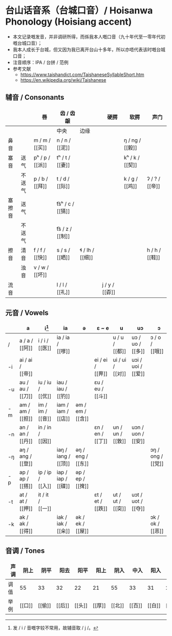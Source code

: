 # 台山话音系（台城口音）/ Hoisanwa Phonology  (Hoisiang accent)

- 本文记录嘅发音，并非调研所得，而係我本人嘅口音（九十年代至一零年代初嘅台城口音）；
- 我本人成长于台城，但又因为我已离开台山十多年，所以亦唔代表该时嘅台城口音；
- 注音顺序：IPA / 台拼 / 范例
- 参考文献
	-  https://www.taishandict.com/TaishaneseSyllableShort.htm
	- https://en.wikipedia.org/wiki/Taishanese

## 辅音 / Consonants

|       |        | 唇              | 齿 / 齿龈                         |     | 硬腭           | 软腭            | 声门           |
| ------ | ------ | --------------- | --------------------------------- | --- | -------------- | --------------- | -------------- |
|        |        |                 | 中央                           | 边缘    |                |                 |                |
| 鼻音   |        | m / m / [[买]]  | n / n / [[泥]]                      |     |                | ŋ / ng / [[毅]] |                |
| 塞音   | 送气   | pʰ / p / [[派]] | tʰ / t / [[妻]]                   |     |                | kʰ / k / [[契]]   |                |
|        | 不送气 | p / b / [[拜]]  | t / d / [[际]]                    |     |                | k / g / [[鸡]]    | ʔ / ? / [[帝]] |
| 塞擦音 | 送气   |                 | t͡sʰ / c / [[猜]]                |     |                |                 |                |
|        | 不送气 |                 | t͡s / z / [[制]]                 |     |                |                 |                |
| 擦音   | 清音   | f / f / [[快]]  | s / s / [[晒]]      |      ɬ / lh / [[细]] |          |                 | h / h / [[鞋]] |
|        | 浊音   | v / w / [[坏]]  |                                   |     |                |                 |                |
| 流音   |        |                 | l / l / [[礼]]                    |     | j / y / [[孬]] |   |                |



## 元音 / Vowels

|    | a                 | i[^1]                | ia                  | ǝ                 | ɛ ~ e            | u                | uɔ                 | ɔ                 |
|----|-------------------|------------------|---------------------|-------------------|------------------|------------------|--------------------|-------------------|
| /  | a / a / [[阿]]    | i / i / [[医]]   | ia / ia / [[嗲]]    |                   |                  | u / u / [[都]]   | uɔ / uo / [[多]]   | ɔ / o / [[哦]]    |
| -i | ai / ai / [[帝]]  |                  |                     |                   | ei / ei / [[畀]] | ui / ui / [[对]] | uɔi / uoi / [[爱]] |                   |
| -u | au / au / [[刀]]  | iu / iu / [[优]] | iau / iau / [[钓]]  |                   | ɛu / eu / [[斗]] |                  |                    |                   |
| -m | am / am / [[担]]  | im / im / [[音]] | iam / iam / [[店]]  | ǝm / em / [[含]]  |                  |                  |                    |                   |
| -n | an / an / [[丹]]  | in / in / [[因]] |                     |                   | ɛn / en / [[丁]] | un / un / [[敦]] | uɔn / uon / [[安]] |                   |
| -ŋ | aŋ / ang / [[登]] |                  | iaŋ / iang / [[顶]] | ǝŋ / eng / [[东]] |                  |                  |                    | ɔŋ / ong / [[党]] |
| -p | ap / ap / [[搭]]  | ip / ip / [[入]] | iap / iap / [[碟]]  | ǝp / ep / [[𢱕]]  |                  |                  |                    |                   |
| -t | at / at / [[押]]  | it / it / [[一]] |                     |                   | ɛt / et / [[跌]] | ut / ut / [[突]] | uɔt / uot / [[夺]] |                   |
| -k | ak / ak / [[得]]  |                  | iak / iak / [[籴]]  | ǝk / ek / [[屋]]  |                  |                  |                    | ɔk / ok / [[恶]]  |

[^1]: 发 / i / 音嘅字较不常用，故辅音取 / j /。

## 音调 / Tones

| 声调 | 阴上 | 阴平 | 阳去 | 阳平 | 阳上 | 阴入 | 中入 | 阳入 | 新入 |
| ---- | ---- | ---- | ---- | ---- | ---- | ---- | ---- | ------ | ------ |
| 调值 | 55   | 33   | 32   | 22   | 21   | 55   | 33   | 31     | 21     |
| 举例 | [[口]]   | [[偷]]   | [[后]]   | [[头]]   | [[厚]]   | [[北]]   | [[百]]   | [[白]]     | [[伯]]     |

<style>
th {
    text-transform: none;
    border: 0px;
    padding: 0.3rem;
    padding-left: 1rem;
    font-weight: bold;
    font-style: normal;
    color: var(--table-header-color);
}
</style>